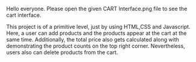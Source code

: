 Hello everyone. Please open the given CART Interface.png file to see the cart interface. 

This project is of a primitive level, just by using HTML,CSS and Javascript. Here, a user can add products and the products appear at the cart at the same time. Additionally, the total price also gets calculated along with demonstrating the product counts on the top right corner. Nevertheless, users also can delete products from the cart.
